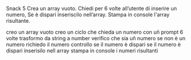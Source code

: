 Snack 5
Crea un array vuoto.
Chiedi per 6 volte all’utente di inserire un numero,
Se è dispari inseriscilo nell’array.
Stampa in console l'array risultante.

creo un array vuoto
creo un ciclo che chieda un numero con uñ prompt  6 volte
trasformo da string a number
verifico che sia uñ numero se non è un numero richiedo il numero
controllo se il numero è dispari se il numero è dispari inserisilo nell array
stampa in console i numeri risultanti
